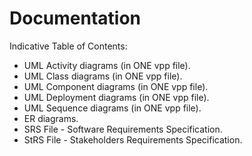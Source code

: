# Documentation

Indicative Table of Contents:

- UML Activity diagrams (in ONE vpp file).
- UML Class diagrams (in ONE vpp file).
- UML Component diagrams (in ONE vpp file).
- UML Deployment diagrams (in ONE vpp file).
- UML Sequence diagrams (in ONE vpp file).
- ER diagrams.
- SRS File - Software Requirements Specification.
- StRS File - Stakeholders Requirements Specification.
